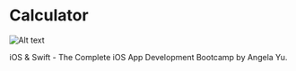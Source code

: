 # Calculator

![Alt text](/1\.png/?raw=true "Optional Title")

iOS & Swift - The Complete iOS App Development Bootcamp by Angela Yu. 
